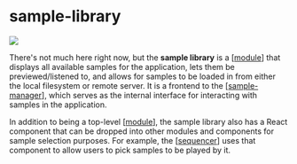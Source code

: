 # sample-library

![](https://ameo.link/u/8xl.png)

There's not much here right now, but the **sample library** is a [[module]] that displays all available samples for the application, lets them be previewed/listened to, and allows for samples to be loaded in from either the local filesystem or remote server.  It is a frontend to the [[sample-manager]], which serves as the internal interface for interacting with samples in the application.

In addition to being a top-level [[module]], the sample library also has a React component that can be dropped into other modules and components for sample selection purposes.  For example, the [[sequencer]] uses that component to allow users to pick samples to be played by it.

[//begin]: # "Autogenerated link references for markdown compatibility"
[module]: module "web synth modules"
[sample-manager]: sample-manager "sample-manager"
[sequencer]: sequencer "sequencer"
[//end]: # "Autogenerated link references"
